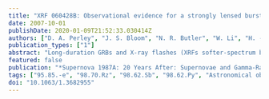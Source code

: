 ```yaml
---
title: "XRF 060428B: Observational evidence for a strongly lensed burst"
date: 2007-10-01
publishDate: 2020-01-09T21:52:33.030414Z
authors: ["D. A. Perley", "J. S. Bloom", "N. R. Butler", "W. Li", "H. -W. Chen"]
publication_types: ["1"]
abstract: "Long-duration GRBs and X-ray flashes (XRFs softer-spectrum brethren of long GRBs) are thought to occur following the core-collapse of massive stars. We report here on observations of a recent X-ray flash (XRF 060428B) that occurred 2.6$^″$ in projection from the center of a massive red galaxy at redshift z = 0.348, well within its detectable light. While initial probabilistic arguments suggested a physical connection, deep Keck imaging reveals a compact blue source at the burst position, likely a higher-redshift host galaxy. Since the observed offset is approximately equal to the Einstein radius of the foreground elliptical, we suggest that XRF 060428B may have been strongly gravitationally lensed, allowing us to detect an underluminous burst at high-z. This would naturally explain the otherwise coincidental proximity to a nearby galaxy. <P />"
featured: false
publication: "*Supernova 1987A: 20 Years After: Supernovae and Gamma-Ray Bursters*"
tags: ["95.85.-e", "98.70.Rz", "98.62.Sb", "98.62.Py", "Astronomical observations", "gamma-ray sources", "gamma-ray bursts", "Gravitational lenses and luminous arcs", "Distances redshifts radial velocities", "spatial distribution of galaxies"]
doi: "10.1063/1.3682955"
---
```


